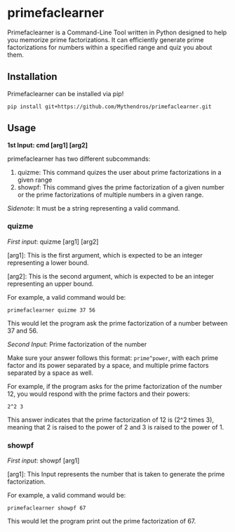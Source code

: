 # primefaclearner
Primefaclearner is a Command-Line Tool written in Python designed to help you memorize prime factorizations. It can efficiently generate prime factorizations for numbers within a specified range and quiz you about them.

## Installation
Primefaclearner can be installed via pip!
```
pip install git+https://github.com/Mythendros/primefaclearner.git

```

## Usage
**1st Input: cmd [arg1] [arg2]**

primefaclearner has two different subcommands:

1. quizme: This command quizes the user about prime factorizations in a given range
2. showpf: This command gives the prime factorization of a given number or the prime factorizations of multiple numbers in a given range.

*Sidenote*: It must be a string representing a valid command.

### quizme
*First input*: quizme [arg1] [arg2]

[arg1]: This is the first argument, which is expected to be an integer representing a lower bound.

[arg2]: This is the second argument, which is expected to be an integer representing an upper bound. 

For example, a valid command would be:

```
primefaclearner quizme 37 56
```
This would let the program ask the prime factorization of a number between 37 and 56.

*Second Input*: Prime factorization of the number

Make sure your answer follows this format: `prime^power`, with each prime factor and its power separated by a space, and multiple prime factors separated by a space as well.

For example, if the program asks for the prime factorization of the number 12, you would respond with the prime factors and their powers:

```
2^2 3
```

This answer indicates that the prime factorization of 12 is \(2^2 times 3\), meaning that 2 is raised to the power of 2 and 3 is raised to the power of 1. 

### showpf
*First input*: showpf [arg1]

[arg1]: This Input represents the number that is taken to generate the prime factorization.

For example, a valid command would be:

```
primefaclearner showpf 67
```
This would let the program print out the prime factorization of 67.
